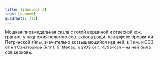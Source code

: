```yaml
---
title: [❮Кильсе❯ I]
tags: [ороним]
quadrants: [З3]
---
```


Мощная пирамидальная скала с голой вершиной и отвесной юж. гранью; у подножия
пологого сев. склона рощи. Контрфорс бровки Ай-Петринской яйлы, значительно
возвышающийся над ней; в 1 км. к ССЗ от нп Санаторное (Ялт.), б. Мелас, к ЗЮЗ от
г. Куба-Кая – на ней была срв церковь.
